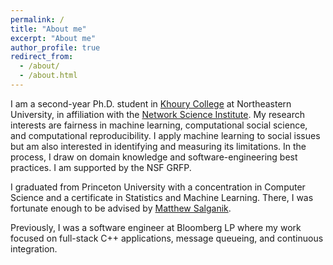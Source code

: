 ```yaml
---
permalink: /
title: "About me"
excerpt: "About me"
author_profile: true
redirect_from: 
  - /about/
  - /about.html
---
```


I am a second-year Ph.D. student in [Khoury College](https://www.khoury.northeastern.edu/) at Northeastern University, in affiliation with the [Network Science Institute](https://www.networkscienceinstitute.org/). 
My research interests are fairness in machine learning, computational social science, and computational reproducibility. I apply machine learning to social issues but am also interested in identifying and measuring its limitations. In the process, I draw on domain knowledge and software-engineering best practices. I am supported by the NSF GRFP.

I graduated from Princeton University with a concentration in Computer Science and a certificate in Statistics and Machine Learning. There, I was fortunate enough to be advised by [Matthew Salganik](http://www.princeton.edu/~mjs3/).

Previously, I was a software engineer at Bloomberg LP where my work focused on full-stack C++ applications, message queueing, and continuous integration. 

<!-- In November 2019, I co-delivered the keynote address at the [RabbitMQ Summit](https://rabbitmqsummit.com/) in London. The talk is titled: "Growing a farm of rabbits to scale financial applications". A recording is available on [Youtube](https://youtu.be/tTh1nIKEOU4?t=1216). -->
